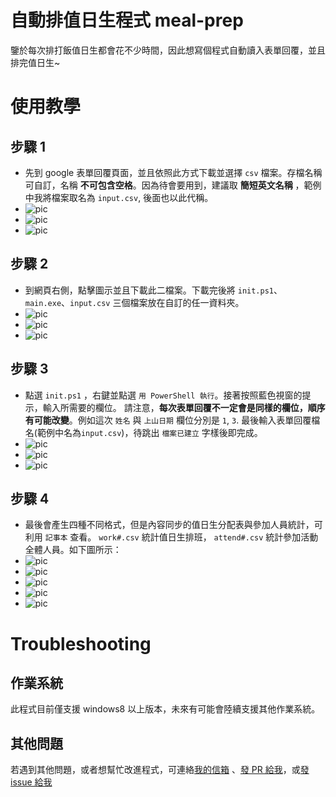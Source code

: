 自動排值日生程式 meal-prep
===
鑒於每次排打飯值日生都會花不少時間，因此想寫個程式自動讀入表單回覆，並且排完值日生~  
# 使用教學
## 步驟 1
- 先到 google 表單回覆頁面，並且依照此方式下載並選擇 `csv` 檔案。存檔名稱可自訂，名稱 __不可包含空格__。因為待會要用到，建議取 __簡短英文名稱__ ，範例中我將檔案取名為 `input.csv`, 後面也以此代稱。
- ![pic](pics/1.png)
- ![pic](pics/2.png)
- ![pic](pics/3.png)
## 步驟 2
- 到網頁右側，點擊圖示並且下載此二檔案。下載完後將 `init.ps1`、`main.exe`、`input.csv` 三個檔案放在自訂的任一資料夾。
- ![pic](pics/4.png)
- ![pic](pics/5.png)
- ![pic](pics/6.png)
## 步驟 3
- 點選 `init.ps1` ，右鍵並點選 `用 PowerShell 執行`。接著按照藍色視窗的提示，輸入所需要的欄位。 請注意，__每次表單回覆不一定會是同樣的欄位，順序有可能改變__。例如這次 `姓名` 與 `上山日期` 欄位分別是 `1`, `3`. 最後輸入表單回覆檔名(範例中名為`input.csv`)，待跳出 `檔案已建立` 字樣後即完成。
- ![pic](pics/7.png)
- ![pic](pics/8.png)
- ![pic](pics/9.png)
## 步驟 4
- 最後會產生四種不同格式，但是內容同步的值日生分配表與參加人員統計，可利用 `記事本` 查看。 `work#.csv` 統計值日生排班， `attend#.csv` 統計參加活動全體人員。如下圖所示：
- ![pic](pics/10.png)
- ![pic](pics/11.png)
- ![pic](pics/12.png)
- ![pic](pics/13.png)
- ![pic](pics/14.png)

# Troubleshooting
## 作業系統
此程式目前僅支援 windows8 以上版本，未來有可能會陸續支援其他作業系統。
## 其他問題
若遇到其他問題，或者想幫忙改進程式，可連絡[我的信箱](qetup1988@gmail.com) 、[發 PR 給我](https://gitbook.tw/chapters/github/pull-request)，或[發 issue 給我](https://github.com/CollieIsCute/meal-prep/issues)  